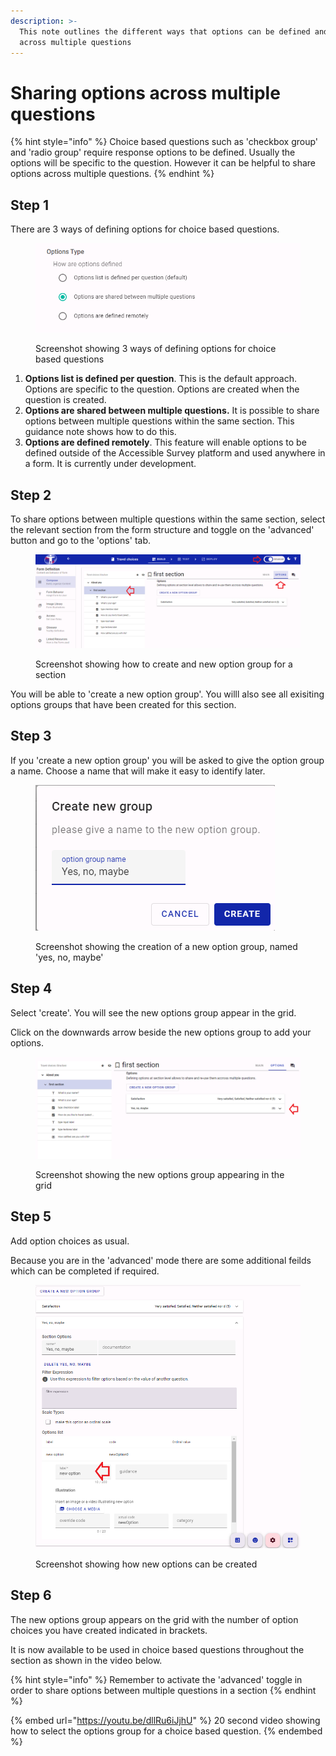 ```yaml
---
description: >-
  This note outlines the different ways that options can be defined and shared
  across multiple questions
---
```


# Sharing options across multiple questions

{% hint style="info" %}
Choice based questions such as 'checkbox group' and 'radio group' require response options to be defined.  Usually the options will be specific to the question.  However it can be helpful to share options across multiple questions.&#x20;
{% endhint %}

## Step 1

There are 3 ways of defining options for choice based questions.

<figure><img src="../../../.gitbook/assets/image (34).png" alt="Screenshot showing 3 ways of defining options for choice based questions"><figcaption><p>Screenshot showing 3 ways of defining options for choice based questions</p></figcaption></figure>

1. **Options list is defined per question**.  This is the default approach.  Options are specific to the question.  Options are created when the question is created.
2. **Options are shared between multiple questions.**   It is possible to share options between multiple questions within the same section.  This guidance note shows how to do this.
3. **Options are defined remotely**.  This feature will enable options to be defined outside of the Accessible Survey platform and used anywhere in a form.  It is currently under development.

## Step 2

To share options between multiple questions within the same section,  select the relevant section from the form structure and toggle on the 'advanced' button and go to the 'options' tab.

<figure><img src="../../../.gitbook/assets/image (32).png" alt="Screenshot showing how to create and new option group for a section"><figcaption><p>Screenshot showing how to create and new option group for a section</p></figcaption></figure>

You will be able to 'create a new option group'.  You willl also see all exisiting options groups that have been created for this section.

## Step 3

If you 'create a new option group' you will be asked to give the option group a name.  Choose a name that will make it easy to identify later.

<figure><img src="../../../.gitbook/assets/image (22).png" alt=""><figcaption><p>Screenshot showing the creation of a new option group, named 'yes, no, maybe'</p></figcaption></figure>



## Step 4

Select 'create'.  You will see the new options group appear in the grid. &#x20;

Click on the downwards arrow beside the new options group to add your options.

&#x20;

<figure><img src="../../../.gitbook/assets/image (37).png" alt="Screenshot showing the new options group appearing in the grid."><figcaption><p>Screenshot showing the new options group appearing in the grid</p></figcaption></figure>

## Step 5

Add option choices as usual. &#x20;

Because you are in the 'advanced' mode there are some additional feilds which can be completed if required. &#x20;

<figure><img src="../../../.gitbook/assets/image.png" alt="Screenshot showing how new options can be created"><figcaption><p>Screenshot showing how new options can be created</p></figcaption></figure>

## Step 6

The new options group appears on the grid with the number of option choices you have created indicated in brackets. &#x20;

It is now available to be used in choice based questions throughout the section as shown in the video below. &#x20;

{% hint style="info" %}
Remember to activate the 'advanced' toggle in order to share options between multiple questions in a section
{% endhint %}

{% embed url="https://youtu.be/dllRu6iJjhU" %}
20 second video showing how to select the options group for a choice based question.
{% endembed %}
